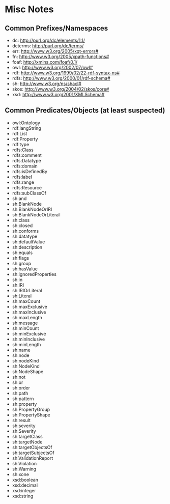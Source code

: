 # Misc Notes


## Common Prefixes/Namespaces

- dc: <http://purl.org/dc/elements/1.1/>	
- dcterms: <http://purl.org/dc/terms/>	
- err: <http://www.w3.org/2005/xqt-errors#>	
- fn: <http://www.w3.org/2005/xpath-functions#>	
- foaf: <http://xmlns.com/foaf/0.1/>	
- owl: <http://www.w3.org/2002/07/owl#>
- rdf: <http://www.w3.org/1999/02/22-rdf-syntax-ns#>
- rdfs: <http://www.w3.org/2000/01/rdf-schema#>
- sh:  <http://www.w3.org/ns/shacl#>
- skos: <http://www.w3.org/2004/02/skos/core#>
- xsd: <http://www.w3.org/2001/XMLSchema#>


## Common Predicates/Objects (at least suspected)

- owl:Ontology
- rdf:langString
- rdf:List
- rdf:Property
- rdf:type
- rdfs:Class
- rdfs:comment
- rdfs:Datatype
- rdfs:domain
- rdfs:isDefinedBy
- rdfs:label
- rdfs:range
- rdfs:Resource
- rdfs:subClassOf
- sh:and
- sh:BlankNode
- sh:BlankNodeOrIRI
- sh:BlankNodeOrLiteral
- sh:class
- sh:closed
- sh:conforms
- sh:datatype
- sh:defaultValue
- sh:description
- sh:equals
- sh:flags
- sh:group
- sh:hasValue
- sh:ignoredProperties
- sh:in
- sh:IRI
- sh:IRIOrLiteral
- sh:Literal
- sh:maxCount
- sh:maxExclusive
- sh:maxInclusive
- sh:maxLength
- sh:message
- sh:minCount
- sh:minExclusive
- sh:minInclusive
- sh:minLength
- sh:name
- sh:node
- sh:nodeKind
- sh:NodeKind
- sh:NodeShape
- sh:not
- sh:or
- sh:order
- sh:path
- sh:pattern
- sh:property
- sh:PropertyGroup
- sh:PropertyShape
- sh:result
- sh:severity
- sh:Severity
- sh:targetClass
- sh:targetNode
- sh:targetObjectsOf
- sh:targetSubjectsOf
- sh:ValidationReport
- sh:Violation
- sh:Warning
- sh:xone
- xsd:boolean
- xsd:decimal
- xsd:integer
- xsd:string

